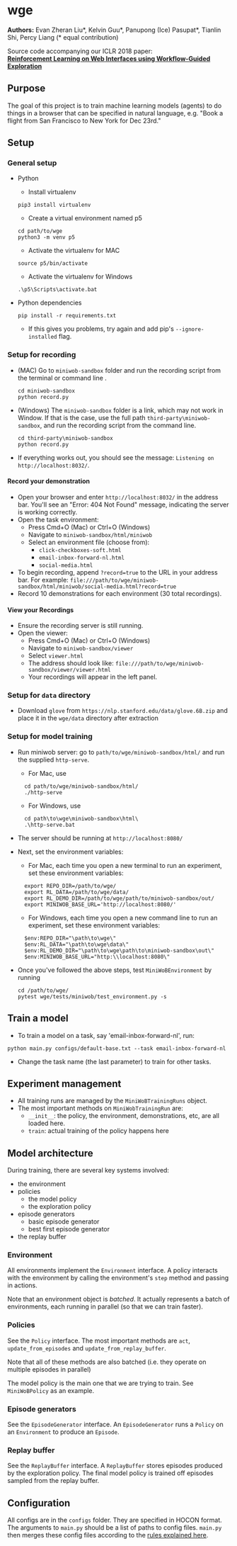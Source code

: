 # wge

**Authors:** Evan Zheran Liu\*, Kelvin Guu\*, Panupong (Ice) Pasupat\*, Tianlin Shi, Percy Liang (\* equal contribution) 

Source code accompanying our ICLR 2018 paper:  
[**Reinforcement Learning on Web Interfaces using Workflow-Guided Exploration**](https://arxiv.org/abs/1802.08802)  


## Purpose

The goal of this project is to train machine learning models (agents) to do
things in a browser that can be specified in natural language, e.g. "Book a
flight from San Francisco to New York for Dec 23rd."

## Setup

### General setup
- Python 
  - Install  virtualenv
  ```shell
  pip3 install virtualenv
  ```
  - Create a virtual environment named p5
  ```shell
  cd path/to/wge
  python3 -m venv p5
  ```
  - Activate the virtualenv for MAC
  ```shell  
  source p5/bin/activate
  ```

  - Activate the virtualenv for Windows
  ```shell  
  .\p5\Scripts\activate.bat
  ```
- Python dependencies
  ```
  pip install -r requirements.txt
  ```
  - If this gives you problems, try again and add pip's ```--ignore-installed```
  flag.

### Setup for recording
- (MAC) Go to `miniwob-sandbox` folder and run the recording script from the terminal or command line . 

  ```
  cd miniwob-sandbox
  python record.py
  ```
- (Windows) The `miniwob-sandbox` folder is a link, which may not work in Window. If that is the case, use the full path `third-party\miniwob-sandbox`, and run the recording script from the command line. 

  ```
  cd third-party\miniwob-sandbox
  python record.py
  ```
- If everything works out, you should see the message: `Listening on http://localhost:8032/`.

#### Record your demonstration
- Open your browser and enter `http://localhost:8032/` in the address bar. You'll see an "Error: 404 Not Found" message, indicating the server is working correctly.
- Open the task environment:
  - Press Cmd+O (Mac) or Ctrl+O (Windows)
  - Navigate to `miniwob-sandbox/html/miniwob`
  - Select an environment file (choose from):
    - `click-checkboxes-soft.html`
    - `email-inbox-forward-nl.html`
    - `social-media.html`
- To begin recording, append `?record=true` to the URL in your address bar. For example:
`file:///path/to/wge/miniwob-sandbox/html/miniwob/social-media.html?record=true`
- Record 10 demonstrations for each environment (30 total recordings).

#### View your Recordings
- Ensure the recording server is still running.
- Open the viewer:
  - Press Cmd+O (Mac) or Ctrl+O (Windows)
  - Navigate to `miniwob-sandbox/viewer`
  - Select `viewer.html`
  - The address should look like: `file:///path/to/wge/miniwob-sandbox/viewer/viewer.html`
  - Your recordings will appear in the left panel.


### Setup for `data` directory 
- Download `glove` from `https://nlp.stanford.edu/data/glove.6B.zip` and place it in the `wge/data` directory after extraction


### Setup for model training
- Run miniwob server: go to `path/to/wge/miniwob-sandbox/html/` and run the supplied `http-serve`.
     - For Mac, use
     ```
       cd path/to/wge/miniwob-sandbox/html/
       ./http-serve
     ```
    - For Windows, use
    ```
      cd path\to\wge\miniwob-sandbox\html\
      .\http-serve.bat
    ```
- The server should be running at `http://localhost:8080/`
- Next, set the environment variables:
  - For Mac, each time you open a new terminal to run an experiment, set these environment variables:
  ```shell
    export REPO_DIR=/path/to/wge/
    export RL_DATA=/path/to/wge/data/
    export RL_DEMO_DIR=/path/to/wge/path/to/miniwob-sandbox/out/
    export MINIWOB_BASE_URL='http://localhost:8080/' 
  ```
  - For Windows, each time you open a new command line to run an experiment, set these environment variables:
  ```shell
    $env:REPO_DIR="\path\to\wge\"
    $env:RL_DATA="\path\to\wge\data\"
    $env:RL_DEMO_DIR="\path\to\wge\path\to\miniwob-sandbox\out\"
    $env:MINIWOB_BASE_URL="http:\\localhost:8080\" 
  ```  
  
- Once you've followed the above steps, test `MiniWoBEnvironment` by running
  ```
  cd /path/to/wge/
  pytest wge/tests/miniwob/test_environment.py -s
  ```

## Train a model
- To train a model on a task, say 'email-inbox-forward-nl', run:
```
python main.py configs/default-base.txt --task email-inbox-forward-nl
```
- Change the task name (the last parameter) to train for other tasks.


## Experiment management
- All training runs are managed by the `MiniWoBTrainingRuns` object.
- The most important methods on `MiniWobTrainingRun` are:
  - `__init__`: the policy, the environment, demonstrations, etc, are all loaded here.
  - `train`: actual training of the policy happens here

## Model architecture
During training, there are several key systems involved:
- the environment
- policies
  - the model policy
  - the exploration policy
- episode generators
  - basic episode generator
  - best first episode generator
- the replay buffer

### Environment
All environments implement the `Environment` interface. A policy interacts
with the environment by calling the environment's `step` method and passing in
actions.

Note that an environment object is _batched_. It actually represents a batch
of environments, each running in parallel (so that we can train faster).


### Policies
See the `Policy` interface. The most important methods are `act`,
`update_from_episodes` and `update_from_replay_buffer`.

Note that all of these methods are also batched (i.e. they operate on multiple
episodes in parallel)

The model policy is the main one that we are trying to train. See
`MiniWoBPolicy` as an example.

### Episode generators
See the `EpisodeGenerator` interface. An `EpisodeGenerator` runs a
`Policy` on an `Environment` to produce an `Episode`.

### Replay buffer
See the `ReplayBuffer` interface. A `ReplayBuffer` stores episodes produced
by the exploration policy. The final model policy is trained off episodes
sampled from the replay buffer.

## Configuration
All configs are in the `configs` folder. They are specified in HOCON format.
The arguments to `main.py` should be a list of paths to config files.
`main.py` then merges these config files according to the
[rules explained here](https://github.com/typesafehub/config/blob/master/HOCON.md#include-semantics-merging).
